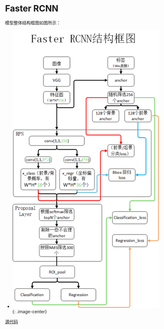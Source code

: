 # Faster RCNN
模型整体结构框图如图所示：
* ![](https://github.com/xmxxiong/xmxxiong.github.io/blob/master/assets/img/Faster_RCNN/Faster_RCNN.png?raw=true){: .image-center}  

[源代码](https://github.com/yhenon/keras-frcnn)  
